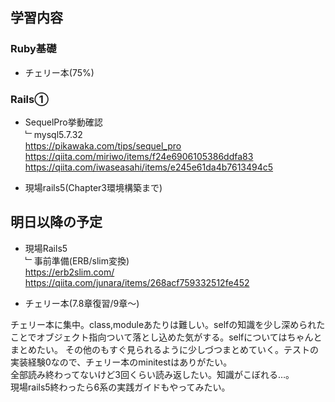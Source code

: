 ## 学習内容

### **Ruby基礎**
- チェリー本(75%)
### **Rails①**
- SequelPro挙動確認   
﹂mysql5.7.32    
https://pikawaka.com/tips/sequel_pro    
https://qiita.com/miriwo/items/f24e6906105386ddfa83   
https://qiita.com/iwaseasahi/items/e245e61da4b7613494c5   

- 現場rails5(Chapter3環境構築まで)

## 明日以降の予定

- 現場Rails5    
﹂事前準備(ERB/slim変換)     
https://erb2slim.com/   
https://qiita.com/junara/items/268acf759332512fe452

- チェリー本(7.8章復習/9章〜)

チェリー本に集中。class,moduleあたりは難しい。selfの知識を少し深められたことでオブジェクト指向ついて落とし込めた気がする。selfについてはちゃんとまとめたい。
その他のもすぐ見られるように少しづつまとめていく。テストの実装経験0なので、チェリー本のminitestはありがたい。   
全部読み終わってないけど3回くらい読み返したい。知識がこぼれる…。  
現場rails5終わったら6系の実践ガイドもやってみたい。
